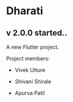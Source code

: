 # Dharati

## v 2.0.0 started..

A new Flutter project.

Project members:

- Vivek Utture

- Shivani Shirale

- Apurva Patil
